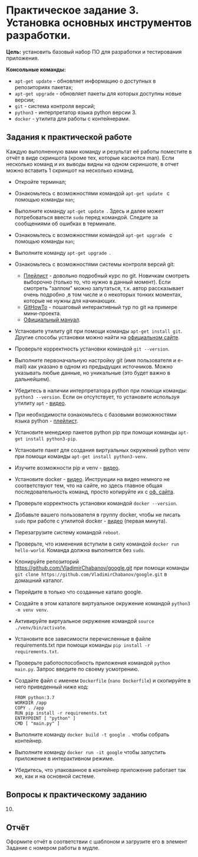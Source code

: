 # Практическое задание 3. Установка основных инструментов разработки.

**Цель:** установить базовый набор ПО для разработки и тестирования приложения.

**Консольные команды:**

- `apt-get update` - обновляет информацию о доступных в репозиториях пакетах;
- `apt-get upgrade` - обновляет пакеты для которых доступны новые версии;
- `git` - система контроля версий;
- `python3` - интерпретатор языка python версии 3.
- `docker` - утилита для работы с контейнерами.

## Задания к практической работе

Каждую выполненную вами команду и результат её работы поместите в отчёт в виде скриншота (кроме тех, которые касаются man). Если несколько команд и их выводы видны на одном скриншоте, в отчет можно вставить 1 скриншот на несколько команд.

 - Откройте терминал;

 - Ознакомьтесь с возможностями командой `apt-get update ` c помощью команды `man`;

 - Выполните команду `apt-get update `. Здесь и далее может потребоваться ввести `sudo` перед командой. Следите за сообщениями об ошибках в терминале.

 - Ознакомьтесь с возможностями командой `apt-get upgrade ` c помощью команды `man`;

 - Выполните команду `apt-get upgrade `.

 - Ознакомьтесь с возможностями системы контроля версий git:

   - [Плейлист](https://youtube.com/playlist?list=PLDyvV36pndZFHXjXuwA_NywNrVQO0aQqb) - довольно подробный курс по git. Новичкам смотреть выборочно (только то, что нужно в данный момент). Если смотреть "залпом" можно запутаться, т.к. автор рассказывает очень подробно ,в том числе и  о некоторых тонких моментах, которые не нужны для начинающих.
   - [GitHowTo](https://githowto.com/ru) - пошаговый интерактивный тур по git на примере мини-проекта.
   - [Официальный мануал](https://git-scm.com/book/ru/v2).

 - Установите утилиту git при помощи команды `apt-get install git`. Другие способы установки можно найти на [официальном сайте](https://git-scm.com/).

 - Проверьте корректность установки командой `git --version`.

 - Выполните первоначальную настройку git (имя пользователя и e-mail) как указано в одном из предыдущих источников. Можно указывать любые данные, но уникальные (это будет важно в дальнейшем).

 - Убедитесь в наличии интерпретатора python при помощи команды: `python3 --version`. Если он отсутствует, то установите используя утилиту `apt` - [видео](https://youtu.be/3ai-ZyffnWY).

 - При необходимости ознакомьтесь с базовыми возможностями языка python - [плейлист](https://youtube.com/playlist?list=PLA0M1Bcd0w8xIdFNA95aQrwJ_GQJEV8ko).

 - Установите менеджер пакетов python pip при помощи команды `apt-get install python3-pip`.

 - Установите пакет для создания виртуальных окружений python venv при помощи команды `apt-get install python3-venv`.

 - Изучите возможности pip и venv - [видео](https://youtu.be/rsG1Y5k-9jo).

 - Установите docker - [видео](https://youtu.be/V7lTLVzsK5U). Инструкции на видео немного не соответствуют тем, что на сайте, но здесь главное общая последовательность команд, просто копируйте их с [оф. сайта](https://docs.docker.com/engine/install/ubuntu/).

 - Проверьте корректность установки командой `docker --version`.

 - Добавьте вашего пользователя в группу docker, чтобы не писать `sudo` при работе с утилитой docker - [видео](https://youtu.be/XtO3hUWLKF8) (первая минута).

 - Перезагрузите систему командой `reboot`.

 - Проверьте, что изменения вступили в силу командой `docker run hello-world`. Команда должна выполнится без `sudo`.

 - Клонируйте репозиторий https://github.com/VladimirChabanov/google.git при помощи команды `git clone https://github.com/VladimirChabanov/google.git` в домашний каталог. 

 - Перейдите в только что созданные катало google.

 - Создайте в этом каталоге виртуальное окружение командой `python3 -m venv venv`.

 - Активируйте виртуальное окружение командой `source ./venv/bin/activate`.

 - Установите все зависимости перечисленные в файле requirements.txt при помощи команды `pip install -r requirements.txt`.

 - Проверьте работоспособность приложения командой `python main.py`. Запрос введите по своему усмотрению.

 - Создайте файл с именем `Dockerfile` (`nano Dockerfile`) и скопируйте в него приведенный ниже код:
   ```
   FROM python:3.7
   WORKDIR /app
   COPY . /app
   RUN pip install -r requirements.txt
   ENTRYPOINT [ "python" ]
   CMD [ "main.py" ]
   ```

 - Выполните команду `docker build -t google .` чтобы собрать контейнер.

 - Выполните команду `docker run -it google` чтобы запустить приложение в интерактивном режиме.

 - Убедитесь, что упакованное в контейнер приложение работает так же, как и на основной системе.

## Вопросы к практическому заданию

  10. 

## Отчёт

Оформите отчёт в соответствии с шаблоном и загрузите его в элемент Задание с номером работы в мудле.

